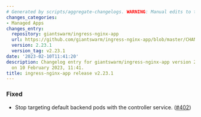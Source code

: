 ```yaml
---
# Generated by scripts/aggregate-changelogs. WARNING: Manual edits to this files will be overwritten.
changes_categories:
- Managed Apps
changes_entry:
  repository: giantswarm/ingress-nginx-app
  url: https://github.com/giantswarm/ingress-nginx-app/blob/master/CHANGELOG.md#2231---2023-02-10
  version: 2.23.1
  version_tag: v2.23.1
date: '2023-02-10T11:41:20'
description: Changelog entry for giantswarm/ingress-nginx-app version 2.23.1, published
  on 10 February 2023, 11:41.
title: ingress-nginx-app release v2.23.1
---
```


### Fixed
- Stop targeting default backend pods with the controller service. ([#402](https://github.com/giantswarm/ingress-nginx-app/pull/402))
